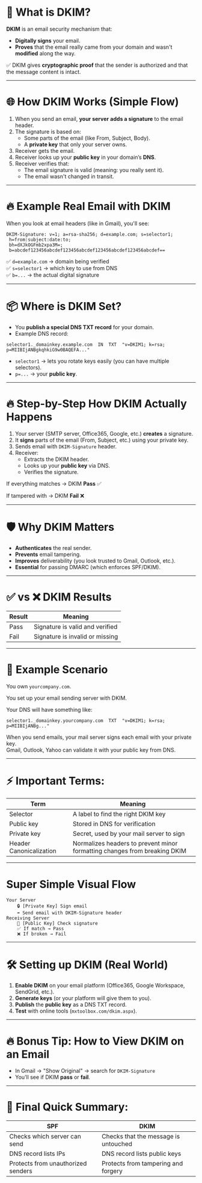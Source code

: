 # 🧠 What is DKIM?

**DKIM** is an email security mechanism that:

- **Digitally signs** your email.
- **Proves** that the email really came from your domain and wasn't **modified** along the way.

✅ DKIM gives **cryptographic proof** that the sender is authorized and that the message content is intact.

---

# 🌐 How DKIM Works (Simple Flow)

1. When you send an email, **your server** **adds a signature** to the email header.
2. The signature is based on:
   - Some parts of the email (like From, Subject, Body).
   - A **private key** that only your server owns.
3. Receiver gets the email.
4. Receiver looks up your **public key** in your domain’s **DNS**.
5. Receiver verifies that:
   - The email signature is valid (meaning: you really sent it).
   - The email wasn't changed in transit.

---

# 🔥 Example Real Email with DKIM

When you look at email headers (like in Gmail), you'll see:

```
DKIM-Signature: v=1; a=rsa-sha256; d=example.com; s=selector1;
 h=from:subject:date:to;
 bh=dXJkOGFmb2xpa3M=;
 b=abcdef123456abcdef123456abcdef123456abcdef123456abcdef==
```

✅ `d=example.com` → domain being verified  
✅ `s=selector1` → which key to use from DNS  
✅ `b=...` → the actual digital signature  

---

# 📦 Where is DKIM Set?

- You **publish a special DNS TXT record** for your domain.
- Example DNS record:

```dns
selector1._domainkey.example.com  IN  TXT  "v=DKIM1; k=rsa; p=MIIBIjANBgkqhkiG9w0BAQEFA..."
```

- `selector1` → lets you rotate keys easily (you can have multiple selectors).
- `p=...` → your **public key**.

---

# 🔥 Step-by-Step How DKIM Actually Happens

1. Your server (SMTP server, Office365, Google, etc.) **creates** a signature.
2. It **signs** parts of the email (From, Subject, etc.) using your private key.
3. Sends email with `DKIM-Signature` header.
4. Receiver:
   - Extracts the DKIM header.
   - Looks up your **public key** via DNS.
   - Verifies the signature.

If everything matches → DKIM **Pass** ✅

If tampered with → DKIM **Fail** ❌

---

# 🛡️ Why DKIM Matters

- **Authenticates** the real sender.
- **Prevents** email tampering.
- **Improves** deliverability (you look trusted to Gmail, Outlook, etc.).
- **Essential** for passing DMARC (which enforces SPF/DKIM).

---

# ✅ vs ❌ DKIM Results

| Result  | Meaning                                  |
|---------|------------------------------------------|
| Pass    | Signature is valid and verified          |
| Fail    | Signature is invalid or missing          |

---

# 🎯 Example Scenario

You own `yourcompany.com`.

You set up your email sending server with DKIM.

Your DNS will have something like:

```dns
selector1._domainkey.yourcompany.com  TXT  "v=DKIM1; k=rsa; p=MIIBIjANBg..."
```

When you send emails, your mail server signs each email with your private key.  
Gmail, Outlook, Yahoo can validate it with your public key from DNS.

---

# ⚡ Important Terms:

| Term         | Meaning                                  |
|--------------|------------------------------------------|
| Selector     | A label to find the right DKIM key       |
| Public key   | Stored in DNS for verification           |
| Private key  | Secret, used by your mail server to sign |
| Header Canonicalization | Normalizes headers to prevent minor formatting changes from breaking DKIM |

---

# Super Simple Visual Flow

```
Your Server
    🔒 [Private Key] Sign email
    ➡️ Send email with DKIM-Signature header
Receiving Server
    🔎 [Public Key] Check signature
    ✅ If match → Pass
    ❌ If broken → Fail
```

---

# 🛠️ Setting up DKIM (Real World)

1. **Enable DKIM** on your email platform (Office365, Google Workspace, SendGrid, etc.).
2. **Generate keys** (or your platform will give them to you).
3. **Publish** the **public key** as a DNS TXT record.
4. **Test** with online tools (`mxtoolbox.com/dkim.aspx`).

---

# 🔥 Bonus Tip: How to View DKIM on an Email

- In Gmail → "Show Original" → search for `DKIM-Signature`  
- You’ll see if DKIM **pass** or **fail**.

---

# 📢 Final Quick Summary:

| SPF                             | DKIM                                    |
|----------------------------------|----------------------------------------|
| Checks which server can send     | Checks that the message is untouched   |
| DNS record lists IPs             | DNS record lists public keys           |
| Protects from unauthorized senders | Protects from tampering and forgery    |

